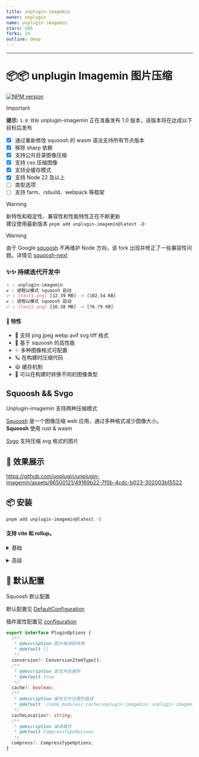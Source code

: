 ```yaml
---
title: unplugin-imagemin
owner: unplugin
name: unplugin-imagemin
stars: 205
forks: 19
outline: deep
---
```


<RepoInfo :owner="$frontmatter.owner" :name="$frontmatter.name" :stars="$frontmatter.stars" :forks="$frontmatter.forks" />

---

# 📦📦 unplugin Imagemin 图片压缩

[![NPM version](https://img.shields.io/npm/v/unplugin-imagemin?color=a1b858&label=)](https://www.npmjs.com/package/unplugin-imagemin)

> [!IMPORTANT]
> **提示:**
> `1.0 目标` unplugin-imagemin 正在准备发布 1.0 版本，该版本将在达成以下目标后发布
- [x] 通过重新修改 squoosh 的 wasm 语法支持所有节点版本
- [x] 移除 sharp 依赖
- [x] 支持公共目录图像压缩
- [x] 支持 css 压缩图像
- [x] 支持全缓存模式
- [x] 支持 Node 22 及以上
- [ ] 类型选项
- [ ] 支持 farm、rsbuild、webpack 等框架

> [!WARNING]
新特性和稳定性、兼容性和性能特性正在不断更新  
建议使用最新版本 `pnpm add unplugin-imagemin@latest -D`

> [!WARNING]
由于 Google [squoosh](https://github.com/GoogleChromeLabs/squoosh) 不再维护 Node 方向，该 fork 出现并修正了一些兼容性问题。详情见 [squoosh-next](https://github.com/ErKeLost/squoosh-node-latest)

### ✨✨ 持续迭代开发中

```bash
✨ : unplugin-imagemin
✔ : 进程以模式 squoosh 启动
✅ : [test1.png] [12.39 MB] -> [102.54 KB]
✔ : 进程以模式 squoosh 启动
✅ : [test2.png] [16.38 MB] -> [76.79 KB]
```

#### 🌈 特性

- 🍰 支持 png jpeg webp avif svg tiff 格式
- 🦾 基于 squoosh 的高性能
- ✨ 多种图像格式可配置
- 🪐 在构建时压缩代码
- 😃 缓存机制
- 🌈 可以在构建时转换不同的图像类型

## Squoosh && Svgo

Unplugin-imagemin 支持两种压缩模式

[Squoosh](https://github.com/GoogleChromeLabs/squoosh) 是一个图像压缩 web 应用，通过多种格式减少图像大小。  
**Squoosh** 使用 rust & wasm

[Svgo](https://github.com/svg/svgo) 支持压缩 svg 格式的图片

## 🍰 效果展示

https://github.com/unplugin/unplugin-imagemin/assets/66500121/49169b22-7f5b-4cdc-b023-302003b15522

## 📦 安装

```bash
pnpm add unplugin-imagemin@latest -D
```

#### 支持 vite 和 rollup。

<details>
<summary>基础</summary><br>

```ts
import { defineConfig } from 'vite';
import vue from '@vitejs/plugin-vue';
import imagemin from 'unplugin-imagemin/vite';
// https://vitejs.dev/config/
export default defineConfig({
  plugins: [vue(), imagemin()],
});
```

<br></details>

<details>
<summary>高级</summary><br>

```ts
import { defineConfig } from 'vite';
import vue from '@vitejs/plugin-vue';
import imagemin from 'unplugin-imagemin/vite';
import path from 'path';
// https://vitejs.dev/config/
export default defineConfig({
  plugins: [
    vue(),
    imagemin({
      // 不同图片压缩的默认配置选项
      compress: {
        jpg: {
          quality: 10,
        },
        jpeg: {
          quality: 10,
        },
        png: {
          quality: 10,
        },
        webp: {
          quality: 10,
        },
      },
      conversion: [
        { from: 'jpeg', to: 'webp' },
        { from: 'png', to: 'webp' },
        { from: 'JPG', to: 'jpeg' },
      ],
    }),
  ],
});

```

<br></details>

## 🌸 默认配置

Squoosh 默认配置 

默认配置见 [DefaultConfiguration](https://github.com/ErKeLost/unplugin-imagemin/blob/main/src/core/compressOptions.ts)

插件属性配置见 [configuration](https://github.com/ErKeLost/unplugin-imagemin/blob/main/src/core/types/index.ts)

```typescript
export interface PluginOptions {
  /**
   * @description 图片编译和转换
   * @default []
   */
  conversion?: ConversionItemType[];
  /**
   * @description 是否开启缓存
   * @default true
   */
  cache?: boolean;
  /**
   * @description 缓存文件位置的路径
   * @default ./node_modules/.cache/unplugin-imagemin/.unplugin-imagemin-cache
   */
  cacheLocation?: string;
  /**
   * @description 编译属性
   * @default CompressTypeOptions
   */
  compress?: CompressTypeOptions;
}